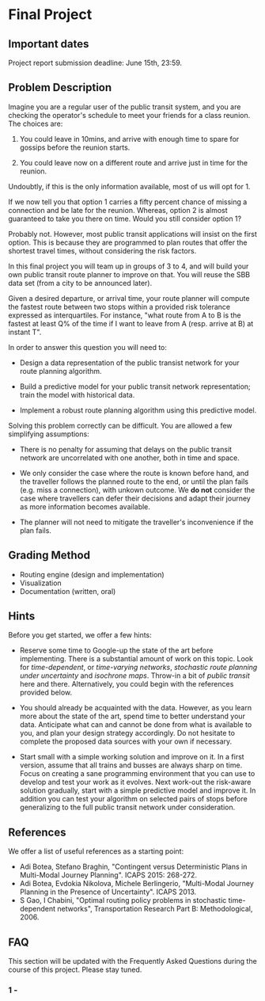 # Final Project

## Important dates

Project report submission deadline: June 15th, 23:59.

## Problem Description

Imagine you are a regular user of the public transit system, and you are checking the operator's schedule to meet your friends for a class reunion. The choices are:

1. You could leave in 10mins, and arrive with enough time to spare for gossips before the reunion starts.

2. You could leave now on a different route and arrive just in time for the reunion.

Undoubtly, if this is the only information available, most of us will opt for 1.

If we now tell you that option 1 carries a fifty percent chance of missing a connection and be late for the reunion. Whereas, option 2 is almost guaranteed to take you there on time. Would you still consider option 1?

Probably not. However, most public transit applications will insist on the first option. This is because they are programmed to plan routes that offer the shortest travel times, without considering the risk factors.

In this final project you will team up in groups of 3 to 4, and will build your own public transit route planner to improve on that. You will reuse the SBB data set (from a city to be announced later).

Given a desired departure, or arrival time, your route planner will compute the fastest route between two stops within a provided risk tolerance expressed as interquartiles. For instance, "what route from A to B is the fastest at least Q% of the time if I want to leave from A (resp. arrive at B) at instant T".

In order to answer this question you will need to:

- Design a data representation of the public transist network for your route planning algorithm.

- Build a predictive model for your public transit network representation; train the model with historical data.

- Implement a robust route planning algorithm using this predictive model.

Solving this problem correctly can be difficult. You are allowed a few simplifying assumptions:

- There is no penalty for assuming that delays on the public transit network are uncorrelated with one another, both in time and space. 

- We only consider the case where the route is known before hand, and the traveller follows the planned route to the end, or until the plan fails (e.g. miss a connection), with unkown outcome. We __do not__ consider the case where travellers can defer their decisions and adapt their journey as more information becomes available.

- The planner will not need to mitigate the traveller's inconvenience if the plan fails. 

## Grading Method
- Routing engine (design and implementation)
- Visualization
- Documentation (written, oral)

## Hints

Before you get started, we offer a few hints:

* Reserve some time to Google-up the state of the art before implementing. There is a substantial amount of work on this topic. Look for _time-dependent_, or _time-varying networks_, _stochastic route planning under uncertainty_ and _isochrone maps_. Throw-in a bit of _public transit_ here and there. Alternatively, you could begin with the references provided below.

* You should already be acquainted with the data.
However, as you learn more about the state of the art, spend time to better understand your data.
Anticipate what can and cannot be done from what is available to you, and plan your design strategy accordingly. Do not hesitate to complete the proposed data sources with your own if necessary.

* Start small with a simple working solution and improve on it.
In a first version, assume that all trains and busses are always sharp on time.
Focus on creating a sane programming environment that you can use to develop and test your work as it evolves.
Next work-out the risk-aware solution gradually, start with a simple predictive model and improve it. In addition you can test your algorithm on selected pairs of stops before generalizing to the full public transit network under consideration.

## References

We offer a list of useful references as a starting point:

* Adi Botea, Stefano Braghin, "Contingent versus Deterministic Plans in Multi-Modal Journey Planning". ICAPS 2015: 268-272.
* Adi Botea, Evdokia Nikolova, Michele Berlingerio, "Multi-Modal Journey Planning in the Presence of Uncertainty". ICAPS 2013.
* S Gao, I Chabini, "Optimal routing policy problems in stochastic time-dependent networks", Transportation Research Part B: Methodological, 2006.

## FAQ

This section will be updated with the Frequently Asked Questions during the course of this project. Please stay tuned.

### 1 - 
